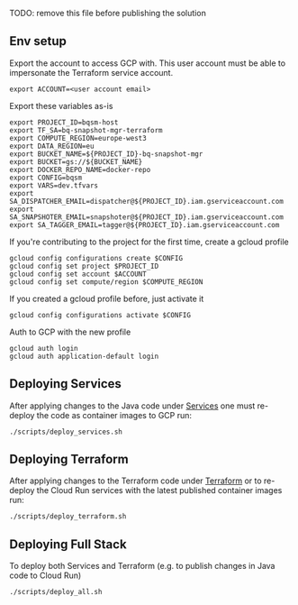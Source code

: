 TODO: remove this file before publishing the solution


## Env setup
Export the account to access GCP with. This user account
must be able to impersonate the Terraform service account.
```
export ACCOUNT=<user account email>
```

Export these variables as-is
```
export PROJECT_ID=bqsm-host
export TF_SA=bq-snapshot-mgr-terraform
export COMPUTE_REGION=europe-west3
export DATA_REGION=eu
export BUCKET_NAME=${PROJECT_ID}-bq-snapshot-mgr
export BUCKET=gs://${BUCKET_NAME}
export DOCKER_REPO_NAME=docker-repo
export CONFIG=bqsm
export VARS=dev.tfvars
export SA_DISPATCHER_EMAIL=dispatcher@${PROJECT_ID}.iam.gserviceaccount.com
export SA_SNAPSHOTER_EMAIL=snapshoter@${PROJECT_ID}.iam.gserviceaccount.com
export SA_TAGGER_EMAIL=tagger@${PROJECT_ID}.iam.gserviceaccount.com
```

If you're contributing to the project for the first time, create a gcloud
profile   
```
gcloud config configurations create $CONFIG
gcloud config set project $PROJECT_ID
gcloud config set account $ACCOUNT
gcloud config set compute/region $COMPUTE_REGION
```

If you created a gcloud profile before, just activate it
```
gcloud config configurations activate $CONFIG
```

Auth to GCP with the new profile
```
gcloud auth login
gcloud auth application-default login
```

## Deploying Services
After applying changes to the Java code under [Services](services)
one must re-deploy the code as container images to GCP run: 
```
./scripts/deploy_services.sh
```

## Deploying Terraform
After applying changes to the Terraform code under [Terraform](terraform)
or to re-deploy the Cloud Run services with the latest published container images run:  
```
./scripts/deploy_terraform.sh
``` 

## Deploying Full Stack
To deploy both Services and Terraform (e.g. to publish changes in Java code to Cloud Run)
```
./scripts/deploy_all.sh
```
